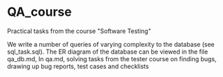 # QA_course
Practical tasks from the course "Software Testing"

We write a number of queries of varying complexity to the database (see sql_task.sql). The ER diagram of the database can be viewed in the file qa_db.md,
In qa.md, solving tasks from the tester course on finding bugs, drawing up bug reports, test cases and checklists
